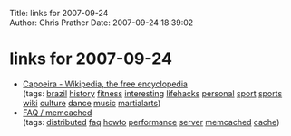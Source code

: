 Title: links for 2007-09-24  
Author: Chris Prather
Date: 2007-09-24 18:39:02

# links for 2007-09-24
<ul class="delicious">
	<li>
		<div class="delicious-link"><a href="http://en.wikipedia.org/wiki/Capoeira">Capoeira - Wikipedia, the free encyclopedia</a></div>
		<div class="delicious-tags">(tags: <a href="http://del.icio.us/perigrin/brazil">brazil</a> <a href="http://del.icio.us/perigrin/history">history</a> <a href="http://del.icio.us/perigrin/fitness">fitness</a> <a href="http://del.icio.us/perigrin/interesting">interesting</a> <a href="http://del.icio.us/perigrin/lifehacks">lifehacks</a> <a href="http://del.icio.us/perigrin/personal">personal</a> <a href="http://del.icio.us/perigrin/sport">sport</a> <a href="http://del.icio.us/perigrin/sports">sports</a> <a href="http://del.icio.us/perigrin/wiki">wiki</a> <a href="http://del.icio.us/perigrin/culture">culture</a> <a href="http://del.icio.us/perigrin/dance">dance</a> <a href="http://del.icio.us/perigrin/music">music</a> <a href="http://del.icio.us/perigrin/martialarts">martialarts</a>)</div>
	</li>
	<li>
		<div class="delicious-link"><a href="http://www.socialtext.net/memcached/index.cgi?faq">FAQ / memcached</a></div>
		<div class="delicious-tags">(tags: <a href="http://del.icio.us/perigrin/distributed">distributed</a> <a href="http://del.icio.us/perigrin/faq">faq</a> <a href="http://del.icio.us/perigrin/howto">howto</a> <a href="http://del.icio.us/perigrin/performance">performance</a> <a href="http://del.icio.us/perigrin/server">server</a> <a href="http://del.icio.us/perigrin/memcached">memcached</a> <a href="http://del.icio.us/perigrin/cache">cache</a>)</div>
	</li>
</ul>


